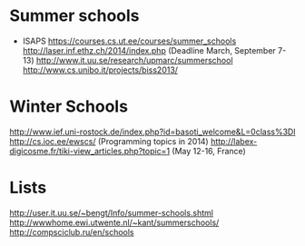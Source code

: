 # Summer schools
- ISAPS
https://courses.cs.ut.ee/courses/summer_schools
http://laser.inf.ethz.ch/2014/index.php (Deadline March, September 7-13)
http://www.it.uu.se/research/upmarc/summerschool
http://www.cs.unibo.it/projects/biss2013/

# Winter Schools
http://www.ief.uni-rostock.de/index.php?id=basoti_welcome&L=0class%3Dl
http://cs.ioc.ee/ewscs/ (Programming topics in 2014)
http://labex-digicosme.fr/tiki-view_articles.php?topic=1 (May 12-16, France)

# Lists
http://user.it.uu.se/~bengt/Info/summer-schools.shtml
http://wwwhome.ewi.utwente.nl/~kant/summerschools/
http://compsciclub.ru/en/schools

